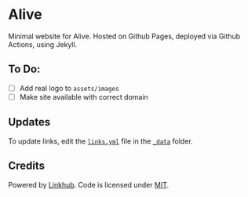 # Alive

Minimal website for Alive. Hosted on Github Pages, deployed via Github Actions, using Jekyll.

## To Do:

- [ ] Add real logo to `assets/images`
- [ ] Make site available with correct domain

## Updates

To update links, edit the [`links.yml`](_data/links.yml) file in the [`_data`](_data/) folder.

## Credits

Powered by <a href="https://github.com/digitalmalayali/linkhub-jekyll-theme" target="_blank">Linkhub</a>. Code is licensed under <a href="https://github.com/digitalmalayali/linkhub-jekyll-theme/blob/main/LICENSE.txt" target="_blank">MIT</a>.
